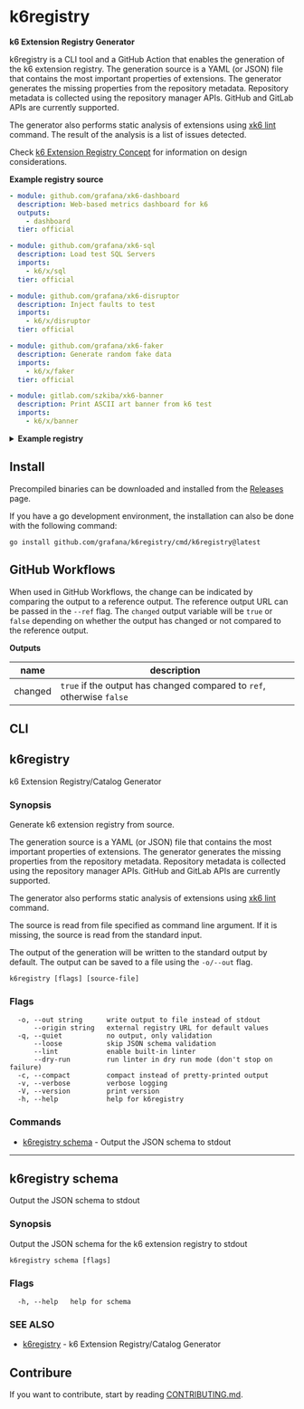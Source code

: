 <h1 name="title">k6registry</h1>

**k6 Extension Registry Generator**

k6registry is a CLI tool and a GitHub Action that enables the generation of the k6 extension registry. The generation source is a YAML (or JSON) file that contains the most important properties of extensions. The generator generates the missing properties from the repository metadata. Repository metadata is collected using the repository manager APIs. GitHub and GitLab APIs are currently supported.

The generator also performs static analysis of extensions using [xk6 lint](https://github.com/grafana/xk6?tab=readme-ov-file#xk6-lint) command. The result of the analysis is a list of issues detected.

Check [k6 Extension Registry Concept](docs/registry.md) for information on design considerations.

**Example registry source**

```yaml file=docs/example.yaml
- module: github.com/grafana/xk6-dashboard
  description: Web-based metrics dashboard for k6
  outputs:
    - dashboard
  tier: official

- module: github.com/grafana/xk6-sql
  description: Load test SQL Servers
  imports:
    - k6/x/sql
  tier: official

- module: github.com/grafana/xk6-disruptor
  description: Inject faults to test
  imports:
    - k6/x/disruptor
  tier: official

- module: github.com/grafana/xk6-faker
  description: Generate random fake data
  imports:
    - k6/x/faker
  tier: official

- module: gitlab.com/szkiba/xk6-banner
  description: Print ASCII art banner from k6 test
  imports:
    - k6/x/banner
```

<details>
<summary><b>Example registry</b></summary>

Registry generated from the source above.

```json file=docs/example.json
[
  {
    "compliance": {},
    "description": "Web-based metrics dashboard for k6",
    "module": "github.com/grafana/xk6-dashboard",
    "outputs": [
      "dashboard"
    ],
    "repo": {
      "clone_url": "https://github.com/grafana/xk6-dashboard.git",
      "description": "A k6 extension that makes k6 metrics available on a web-based dashboard.",
      "homepage": "https://github.com/grafana/xk6-dashboard",
      "license": "AGPL-3.0",
      "name": "xk6-dashboard",
      "owner": "grafana",
      "public": true,
      "stars": 367,
      "timestamp": 1731922735,
      "topics": [
        "xk6",
        "xk6-official",
        "xk6-output-dashboard"
      ],
      "url": "https://github.com/grafana/xk6-dashboard"
    },
    "tier": "official",
    "versions": [
      "v0.7.5",
      "v0.7.4",
      "v0.7.3",
      "v0.7.3-alpha.1",
      "v0.7.2",
      "v0.7.1",
      "v0.7.0",
      "v0.7.0-apha.3",
      "v0.7.0-alpha.5",
      "v0.7.0-alpha.4",
      "v0.7.0-alpha.3",
      "v0.7.0-alpha.2",
      "v0.7.0-alpha.1",
      "v0.6.1",
      "v0.6.0",
      "v0.5.5",
      "v0.5.4",
      "v0.5.3",
      "v0.5.2",
      "v0.5.1",
      "v0.5.0",
      "v0.4.4",
      "v0.4.3",
      "v0.4.2",
      "v0.4.1",
      "v0.4.0",
      "v0.3.2",
      "v0.3.1",
      "v0.3.0",
      "v0.2.0",
      "v0.1.3",
      "v0.1.2",
      "v0.1.1",
      "v0.1.0"
    ]
  },
  {
    "compliance": {
      "issues": [
        "smoke"
      ],
    },
    "description": "Load test SQL Servers",
    "imports": [
      "k6/x/sql"
    ],
    "module": "github.com/grafana/xk6-sql",
    "repo": {
      "clone_url": "https://github.com/grafana/xk6-sql.git",
      "description": "Use SQL databases from k6 tests.",
      "homepage": "http://sql.x.k6.io",
      "license": "Apache-2.0",
      "name": "xk6-sql",
      "owner": "grafana",
      "public": true,
      "stars": 120,
      "timestamp": 1733736611,
      "topics": [
        "k6",
        "sql",
        "xk6"
      ],
      "url": "https://github.com/grafana/xk6-sql"
    },
    "tier": "official",
    "versions": [
      "v1.0.0",
      "v0.4.1",
      "v0.4.0",
      "v0.3.0",
      "v0.2.1",
      "v0.2.0",
      "v0.1.1",
      "v0.1.0",
      "v0.0.1"
    ]
  },
  {
    "compliance": {
      "issues": [
        "smoke",
        "examples",
        "types"
      ],
    },
    "description": "Inject faults to test",
    "imports": [
      "k6/x/disruptor"
    ],
    "module": "github.com/grafana/xk6-disruptor",
    "repo": {
      "clone_url": "https://github.com/grafana/xk6-disruptor.git",
      "description": "Extension for injecting faults into k6 tests",
      "homepage": "https://k6.io/docs/javascript-api/xk6-disruptor/",
      "license": "AGPL-3.0",
      "name": "xk6-disruptor",
      "owner": "grafana",
      "public": true,
      "stars": 97,
      "timestamp": 1733824028,
      "topics": [
        "chaos-engineering",
        "fault-injection",
        "k6",
        "testing",
        "xk6"
      ],
      "url": "https://github.com/grafana/xk6-disruptor"
    },
    "tier": "official",
    "versions": [
      "v0.3.13",
      "v0.3.12",
      "v0.3.11",
      "v0.3.10",
      "v0.3.9",
      "v0.3.8",
      "v0.3.7",
      "v0.3.6",
      "v0.3.5",
      "v0.3.5-rc2",
      "v0.3.5-rc1",
      "v0.3.4",
      "v0.3.3",
      "v0.3.2",
      "v0.3.1",
      "v0.3.0",
      "v0.2.1",
      "v0.2.0",
      "v0.1.3",
      "v0.1.2",
      "v0.1.1",
      "v0.1.0"
    ]
  },
  {
    "compliance": {
      "issues": [
        "smoke"
      ],
    },
    "description": "Generate random fake data",
    "imports": [
      "k6/x/faker"
    ],
    "module": "github.com/grafana/xk6-faker",
    "repo": {
      "clone_url": "https://github.com/grafana/xk6-faker.git",
      "description": "Random fake data generator for k6.",
      "homepage": "https://faker.x.k6.io",
      "license": "AGPL-3.0",
      "name": "xk6-faker",
      "owner": "grafana",
      "public": true,
      "stars": 63,
      "timestamp": 1733979175,
      "topics": [
        "xk6"
      ],
      "url": "https://github.com/grafana/xk6-faker"
    },
    "tier": "official",
    "versions": [
      "v0.4.0",
      "v0.3.1",
      "v0.3.0",
      "v0.3.0-alpha.1",
      "v0.2.2",
      "v0.2.1",
      "v0.2.0",
      "v0.1.0"
    ]
  },
  {
    "compliance": {
      "issues": [
        "smoke",
        "types"
      ],
    },
    "description": "Print ASCII art banner from k6 test",
    "imports": [
      "k6/x/banner"
    ],
    "module": "gitlab.com/szkiba/xk6-banner",
    "repo": {
      "clone_url": "https://gitlab.com/szkiba/xk6-banner.git",
      "description": "Print ASCII art banner from k6 test.",
      "homepage": "https://gitlab.com/szkiba/xk6-banner",
      "license": "MIT",
      "name": "xk6-banner",
      "owner": "szkiba",
      "public": true,
      "timestamp": 1725896396,
      "topics": [
        "xk6"
      ],
      "url": "https://gitlab.com/szkiba/xk6-banner"
    },
    "tier": "community",
    "versions": [
      "v0.1.0"
    ]
  },
  {
    "description": "A modern load testing tool, using Go and JavaScript",
    "imports": [
      "k6"
    ],
    "module": "go.k6.io/k6",
    "repo": {
      "description": "A modern load testing tool, using Go and JavaScript - https://k6.io",
      "homepage": "https://github.com/grafana/k6",
      "license": "AGPL-3.0",
      "name": "k6",
      "owner": "grafana",
      "public": true,
      "topics": [
        "es6",
        "go",
        "golang",
        "hacktoberfest",
        "javascript",
        "load-generator",
        "load-testing",
        "performance"
      ],
      "url": "https://github.com/grafana/k6"
    },
    "tier": "official",
    "versions": [
      "v0.55.0",
      "v0.54.0",
      "v0.53.0",
      "v0.52.0",
      "v0.51.0",
      "v0.50.0",
      "v0.49.0",
      "v0.48.0",
      "v0.47.0",
      "v0.46.0",
      "v0.45.1",
      "v0.45.0",
      "v0.44.1",
      "v0.44.0",
      "v0.43.1",
      "v0.43.0",
      "v0.42.0",
      "v0.41.0",
      "v0.40.0",
      "v0.39.0",
      "v0.38.3",
      "v0.38.2",
      "v0.38.1",
      "v0.38.0",
      "v0.37.0",
      "v0.36.0",
      "v0.35.0",
      "v0.34.1",
      "v0.34.0",
      "v0.33.0",
      "v0.32.0",
      "v0.31.1",
      "v0.31.0",
      "v0.30.0",
      "v0.29.0",
      "v0.28.0",
      "v0.27.1",
      "v0.27.0",
      "v0.26.2",
      "v0.26.1",
      "v0.26.0",
      "v0.25.1",
      "v0.25.0",
      "v0.24.0",
      "v0.23.1",
      "v0.23.0",
      "v0.22.1",
      "v0.22.0",
      "v0.21.1",
      "v0.21.0",
      "v0.20.0",
      "v0.19.0",
      "v0.18.2",
      "v0.18.1",
      "v0.18.0",
      "v0.17.2",
      "v0.17.1",
      "v0.17.0",
      "v0.16.0",
      "v0.15.0",
      "v0.14.0",
      "v0.13.0",
      "v0.12.2",
      "v0.12.1",
      "v0.11.0",
      "v0.10.0",
      "v0.9.3",
      "v0.9.2",
      "v0.9.1",
      "v0.9.0",
      "v0.8.5",
      "v0.8.4",
      "v0.8.3",
      "v0.8.2",
      "v0.8.1",
      "v0.8.0",
      "v0.7.0",
      "v0.6.0",
      "v0.5.2",
      "v0.5.1",
      "v0.5.0",
      "v0.4.5",
      "v0.4.4",
      "v0.4.3",
      "v0.4.2",
      "v0.4.1",
      "v0.4.0",
      "v0.3.0",
      "v0.2.1",
      "v0.2.0",
      "v0.0.2",
      "v0.0.1"
    ]
  }
]
```

</details>


## Install

Precompiled binaries can be downloaded and installed from the [Releases](https://github.com/grafana/k6registry/releases) page.

If you have a go development environment, the installation can also be done with the following command:

```
go install github.com/grafana/k6registry/cmd/k6registry@latest
```

## GitHub Workflows

When used in GitHub Workflows, the change can be indicated by comparing the output to a reference output. The reference output URL can be passed in the `--ref` flag. The `changed` output variable will be `true` or `false` depending on whether the output has changed or not compared to the reference output.

**Outputs**

name    | description
--------|------------
changed | `true` if the output has changed compared to `ref`, otherwise `false`

## CLI

<!-- #region cli -->
## k6registry

k6 Extension Registry/Catalog Generator

### Synopsis

Generate k6 extension registry from source.

The generation source is a YAML (or JSON) file that contains the most important properties of extensions. The generator generates the missing properties from the repository metadata. Repository metadata is collected using the repository manager APIs. GitHub and GitLab APIs are currently supported.

The generator also performs static analysis of extensions using [xk6 lint](https://github.com/grafana/xk6?tab=readme-ov-file#xk6-lint) command.

The source is read from file specified as command line argument. If it is missing, the source is read from the standard input.

The output of the generation will be written to the standard output by default. The output can be saved to a file using the `-o/--out` flag.



```
k6registry [flags] [source-file]
```

### Flags

```
  -o, --out string      write output to file instead of stdout
      --origin string   external registry URL for default values
  -q, --quiet           no output, only validation
      --loose           skip JSON schema validation
      --lint            enable built-in linter
      --dry-run         run linter in dry run mode (don't stop on failure)
  -c, --compact         compact instead of pretty-printed output
  -v, --verbose         verbose logging
  -V, --version         print version
  -h, --help            help for k6registry
```

### Commands

* [k6registry schema](#k6registry-schema)	 - Output the JSON schema to stdout

---
## k6registry schema

Output the JSON schema to stdout

### Synopsis

Output the JSON schema for the k6 extension registry to stdout

```
k6registry schema [flags]
```

### Flags

```
  -h, --help   help for schema
```

### SEE ALSO

* [k6registry](#k6registry)	 - k6 Extension Registry/Catalog Generator

<!-- #endregion cli -->

## Contribure 

If you want to contribute, start by reading [CONTRIBUTING.md](CONTRIBUTING.md).
